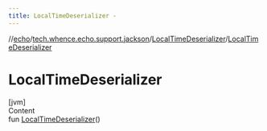 ```yaml
---
title: LocalTimeDeserializer -
---
```

//[echo](../../index.md)/[tech.whence.echo.support.jackson](../index.md)/[LocalTimeDeserializer](index.md)/[LocalTimeDeserializer](-local-time-deserializer.md)



# LocalTimeDeserializer  
[jvm]  
Content  
fun [LocalTimeDeserializer](-local-time-deserializer.md)()  



